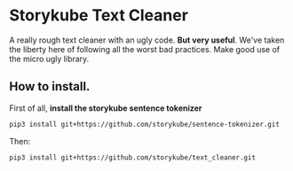 # Storykube Text Cleaner
A really rough text cleaner with an ugly code. **But very useful**. 
We've taken the liberty here of following all the worst bad practices. Make good use of the micro ugly library.

## How to install.

First of all, **install the storykube sentence tokenizer**

```bash
pip3 install git+https://github.com/storykube/sentence-tokenizer.git
```

Then:
```bash
pip3 install git+https://github.com/storykube/text_cleaner.git
```


